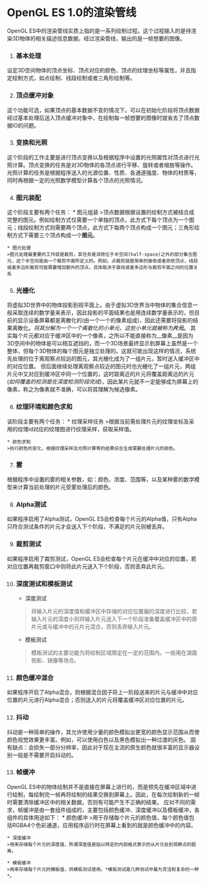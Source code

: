 OpenGL ES 1.0的渲染管线
==========
OpenGL ES中的渲染管线实质上指的是一系列绘制过程。这个过程输入的是待渲染3D物体的相关描述信息数据，经过渲染管线，输出的是一帧想要的图像。

1. ### 基本处理
设定3D空间物体的顶点坐标、顶点对应的颜色、顶点的纹理坐标等属性，并且指定绘制方式，如点绘制、线段绘制或者三角形绘制等。

2. ### 顶点缓冲对象
这个功能可选，如果顶点的基本数据不变的情况下。可以在初始化阶段将顶点数据经过基本处理后送入顶点缓冲对象中，在绘制每一帧想要的图像时就省去了顶点数据IO的问题。

3. ### 变换和光照
这个阶段的工作主要是进行顶点变换以及根据程序中设置的光照属性对顶点进行光照计算。顶点变换的任务是对3D物体的各顶点进行平移、旋转或者缩放等操作。光照计算的任务是根据程序送入的光源位置、性质、各通道强度、物体的材质等，同时再根据一定的光照数学模型计算各个顶点的光照情况。

4. ### 图元装配
这个阶段主要有两个任务：
    * 图元组装
    >顶点数据根据设置的绘制方式被结合成完整的图元。例如绘制方式仅需要一个单独的顶点，此方式下每个顶点为一个图元；线段绘制方式则需要两个顶点，此方式下每两个顶点构成一个图元；三角形绘制方式下需要三个顶点构成一个**图元**。
    
    * 图元处理
    >图元处理最重要的工作就是裁剪，其任务是消除位于半空间(half-space)之外的部分集合图元，这个半空间是由一个裁剪平面所定义的。例如，点裁剪就是简单的接收或者拒绝顶点，线段或者多边形裁剪可能需要增加额外的顶点，具体取决于直线或者多边形与裁剪平面之间的位置关系

5. ### 光栅化
将虚拟3D世界中的物体投影到视平面上。由于虚拟3D世界当中物体的集合信息一般采取连续的数学量来表示，因此投影的平面结果也是用连续数学量表示的，但目前的显示设备屏幕都是离散化的(由一个一个的像素组成)，因此还需要将投影的结果离散化。_将其分解为一个一个离散化的小单元，这些小单元就被称为**片元**_。
其实每个片元都对应于缓冲区中的一个像素，之所以不能直接称为__像素__是因为3D空间中的物体是可以相互遮挡的，而一个3D场景最终显示到屏幕上虽然是一个整体，但每个3D物体的每个图元是独立处理的。这就可能出现这样的情况，系统先处理的位于离观察点较远的图元，其光栅化成为了一组片元，暂时送入缓冲区中的对应位置。
但后面继续处理离观察点较近的图元时也光栅化了一组片元，两组片元中又对应到缓冲区中同一个位置的，这时距离近的片元将覆盖距离远的片元(*如何覆盖的检测是在深度检测阶段完成*)，因此某片元就不一定能够成为屏幕上的像素，称之为像素就不准确，可以将其理解为候选像素。

6. ### 纹理环境和颜色求和
该阶段主要有两个任务：
    * 纹理采样任务
    >根据当前需处理片元的纹理坐标及采用的纹理id对应的纹理图进行纹理采样，获取采样值。

    * 颜色求和
    >执行颜色的变化，根据纹理采样及光照计算等的结果综合生成需要处理片元的颜色。

7. ### 雾
根据程序中设置的雾的相关参数，如：颜色、浓度、范围等，以及某种雾的数学模型来计算当前处理的片元受雾处理后的颜色。

8. ### Alpha测试
如果程序启用了Alpha测试，OpenGL ES会检查每个片元的Alpha值，只有Alpha只符合测试条件的片元才会送入下个阶段，不满足的片元则被丢弃。

9. ### 裁剪测试
如果程序启用了裁剪测试，OpenGL ES会检查每个片元在缓冲中对应的位置，若对应位置再裁剪窗口中则将此片元送入下个阶段，否则丢弃此片元。

10. ### 深度测试和模板测试
	* 深度测试
	>将输入片元的深度值和缓冲区中存储的对应位置偏的深度进行比较，若输入片元的深度小则将输入片元送入下一个阶段准备覆盖缓冲区中的原片元或与缓冲中的元片元混合，否则丢弃输入片元。

	* 模板测试
	>模板测试的主要功能为将绘制区域限定在一定的范围内，一般用在湖面倒影、镜像等场合。

11. ### 颜色缓冲混合
如果程序开启了Alpha混合，则根据混合因子将上一阶段送来的片元与缓冲中对应位置的片元进行Alpha混合；否则送入的片元将覆盖缓冲区对应位置的片元。

12. ### 抖动
抖动是一种简单的操作，其允许使用少量的颜色模拟出更宽的颜色显示范围从而使颜色视觉效果更丰富。例如，可以使用白色以及黑色模拟出一种过渡的灰色。
固有缺点：会损失一部分分辨率，因此对于现在主流的原生颜色就很丰富的显示器设别一般是不需要开启抖动的。

13. ### 帧缓冲
OpenGL ES中的物体绘制并不是直接在屏幕上进行的，而是预先在缓冲区域中进行绘制，每绘制完一帧再将绘制的结果交换到屏幕上。因此，在每次绘制新的一帧时需要清除缓冲区中的相关数据，否则有可能产生不正确的结果。
应对不同的需求，帧缓冲是由一套组件组成的，主要包括颜色缓冲、深度缓冲以及模板缓冲，各组件的具体用途如下：
    * 颜色缓冲
    >用于存储每个片元的颜色值，每个颜色值包括RGBA4个色彩通道，应用程序运行时在屏幕上看到的就是颜色缓冲中的内容。

    * 深度缓冲
    >用来存储每个片元的深度值，所谓深度值是指以特定的内部格式表示的从片元处到观察点的距离。

    * 模板缓冲
    >用来存储每个片元的模板值，供模板测试使用。*模板测试是几种测试中最为灵活和复杂的一种*。
